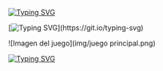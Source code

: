 [![Typing SVG](https://readme-typing-svg.herokuapp.com?font=Times+New+Roman&weight=200&size=50&letterSpacing=big&duration=4000&pause=300&color=221DF7&background=1EFAFF&center=true&multiline=true&repeat=false&width=700&height=100&lines=Aventura+marina)](https://git.io/typing-svg)

[![Typing SVG](https://readme-typing-svg.herokuapp.com?font=Times+New+Roman&weight=200&size=25&duration=4000&pause=300&color=221DF7&background=1EFAFF&multiline=true&repeat=false&width=700&height=300&lines=Lina+es+una+ni%C3%B1a+curiosa+que+est%C3%A1+de+vacaciones+en+una+isla+tropical.+;Un+d%C3%ADa%2C+mientras+nadaba+cerca+de+la+playa%2C+;encontr%C3%B3+la+entrada+a+una+cueva+submarina+oculta.;+La+leyenda+local+dice+que+dentro+se+encuentra+la+Perla+de+Luz%2C+;un+artefacto+m%C3%A1gico+que+protege+el+equilibrio+del+oc%C3%A9ano.+;%F0%9F%A7%AD+Explora+la+cueva+y+recoge+todas+los+perlas+hasta+formar+la+;Perla+de+Luz.;+Solo+tienes+1+minuto+para+completar+la+tarea.)](https://git.io/typing-svg)

![Imagen del juego](img/juego principal.png)


[![Typing SVG](https://readme-typing-svg.herokuapp.com?font=Times+New+Roman&weight=200&size=25&duration=4000&pause=300&color=221DF7&background=1EFAFF&multiline=true&repeat=false&width=700&height=200&separator=%3C&lines=%E2%9A%A0%EF%B8%8F+Cuidado+con+las+medusas+que+intentar%C3%A1n+detenerte;+%3Csi+las+tocas+perder%C3%A1s+%E2%8F%B1%EF%B8%8F20s+de+tu+tiempo.+%3C%F0%9F%92%96+Atrapa+las+burbujas+para+aumentar+tu+tiempo+en+10s.%3C%F0%9F%94%B4Usa+las+teclas+%E2%AC%85+y+%E2%9E%A1+para+moverte+y+%E2%AC%86+para+saltar.%3C%E2%8F%B3+Recuerda+que+solo+tienes+1+minuto)](https://git.io/typing-svg)
